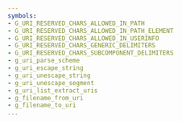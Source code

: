 ```yaml
---
symbols:
- G_URI_RESERVED_CHARS_ALLOWED_IN_PATH
- G_URI_RESERVED_CHARS_ALLOWED_IN_PATH_ELEMENT
- G_URI_RESERVED_CHARS_ALLOWED_IN_USERINFO
- G_URI_RESERVED_CHARS_GENERIC_DELIMITERS
- G_URI_RESERVED_CHARS_SUBCOMPONENT_DELIMITERS
- g_uri_parse_scheme
- g_uri_escape_string
- g_uri_unescape_string
- g_uri_unescape_segment
- g_uri_list_extract_uris
- g_filename_from_uri
- g_filename_to_uri
...
```


